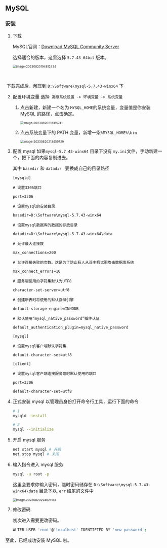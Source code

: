 ## MySQL

### 安装

1. 下载

   MySQL官网：[Download MySQL Community Server](https://dev.mysql.com/downloads/mysql/)

   选择适合的版本，这里选择 `5.7.43 64bit` 版本。

   <img src="C:\Users\large2b\AppData\Roaming\Typora\typora-user-images\image-20230820194812434.png" alt="image-20230820194812434" style="zoom: 67%;" />

​		

​	下载完成后，解压到 `D:\Software\mysql-5.7.43-winx64` 下  

2. 配置环境变量
   选择` 高级系统设置 -> 环境变量 -> 系统变量`

   1. 点击新建，新建一个名为 `MYSQL_HOME`的系统变量，变量值是你安装 MySQL 的路径，点击确定。

      <img src="C:\Users\large2b\AppData\Roaming\Typora\typora-user-images\image-20230820213315741.png" alt="image-20230820213315741" style="zoom:67%;" />

   2. 点击系统变量下的 PATH 变量，新增一条`%MYSQL_HOME%\bin`

      <img src="C:\Users\large2b\AppData\Roaming\Typora\typora-user-images\image-20230820213459729.png" alt="image-20230820213459729" style="zoom:67%;" />

3. 配置 mysql
   如果`mysql-5.7.43-winx64` 目录下没有 `my.ini`文件，手动新建一个，把下面的内容复制进去。

   其中 `basedir`  和  `datadir ` 要换成自己的目录路径

   ``` 
   [mysqld]
   
   # 设置3306端口
   
   port=3306
   
   # 设置mysql的安装目录
   
   basedir=D:\Software\mysql-5.7.43-winx64
   
   # 设置mysql数据库的数据的存放目录
   
   datadir=D:\Software\mysql-5.7.43-winx64\data
   
   # 允许最大连接数
   
   max_connections=200
   
   # 允许连接失败的次数。这是为了防止有人从该主机试图攻击数据库系统
   
   max_connect_errors=10
   
   # 服务端使用的字符集默认为UTF8
   
   character-set-server=utf8
   
   # 创建新表时将使用的默认存储引擎
   
   default-storage-engine=INNODB
   
   # 默认使用“mysql_native_password”插件认证
   
   default_authentication_plugin=mysql_native_password
   
   [mysql]
   
   # 设置mysql客户端默认字符集
   
   default-character-set=utf8
   
   [client]
   
   # 设置mysql客户端连接服务端时默认使用的端口
   
   port=3306
   
   default-character-set=utf8
   ```

   

4. 正式安装 mysql
   以管理员身份打开命令行工具，运行下面的命令 

   ```bash
   # 1
   mysqld -install
   
   # 2
   mysql --initialize
   ```

5. 开启 mysql 服务

   ``` bash
   net start mysql # 开启
   net stop mysql # 关闭
   ```

6. 输入指令进入 mysql 服务

   ``` bash
   mysql -u root -p
   ```

   这里会要求你输入密码，临时密码储存在 `D:\Software\mysql-5.7.43-winx64\data` 目录下以`.err` 结尾的文件中

   <img src="C:\Users\large2b\AppData\Roaming\Typora\typora-user-images\image-20230820224621183.png" alt="image-20230820224621183" style="zoom:67%;" />

7. 修改密码

   初次进入需要更改密码。

   ``` bash
   ALTER USER 'root'@'localhost' IDENTIFIED BY 'new password';
   ```



至此，已经成功安装 MySQL 啦。